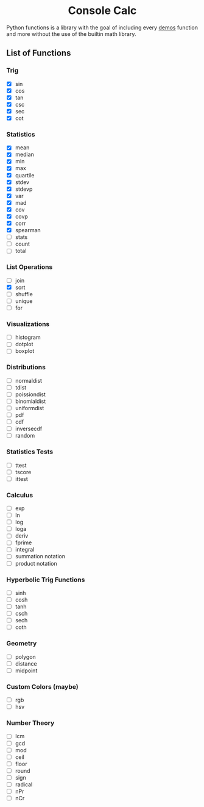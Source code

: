 <h1 align="center">Console Calc</h1>

Python functions is a library with the goal of including every [demos](https://desmos.com/calculator) function and more without the use of the builtin math library.

## List of Functions

### Trig

- [x] sin
- [x] cos
- [x] tan
- [x] csc
- [x] sec
- [x] cot

### Statistics

- [x] mean
- [x] median
- [x] min
- [x] max
- [x] quartile
- [x] stdev
- [x] stdevp
- [x] var
- [x] mad
- [x] cov
- [x] covp
- [x] corr
- [x] spearman
- [ ] stats
- [ ] count
- [ ] total

### List Operations

- [ ] join
- [x] sort
- [ ] shuffle
- [ ] unique
- [ ] for

### Visualizations

- [ ] histogram
- [ ] dotplot
- [ ] boxplot

### Distributions

- [ ] normaldist
- [ ] tdist
- [ ] poissiondist
- [ ] binomialdist
- [ ] uniformdist
- [ ] pdf
- [ ] cdf
- [ ] inversecdf
- [ ] random

### Statistics Tests

- [ ] ttest
- [ ] tscore
- [ ] ittest

### Calculus

- [ ] exp
- [ ] ln
- [ ] log
- [ ] loga
- [ ] deriv
- [ ] fprime
- [ ] integral
- [ ] summation notation
- [ ] product notation

### Hyperbolic Trig Functions

- [ ] sinh
- [ ] cosh
- [ ] tanh
- [ ] csch
- [ ] sech
- [ ] coth

### Geometry

- [ ] polygon
- [ ] distance
- [ ] midpoint

### Custom Colors (maybe)

- [ ] rgb
- [ ] hsv

### Number Theory

- [ ] lcm
- [ ] gcd
- [ ] mod
- [ ] ceil
- [ ] floor
- [ ] round
- [ ] sign
- [ ] radical
- [ ] nPr
- [ ] nCr
